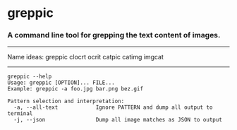 # greppic
### A command line tool for grepping the text content of images.

---

Name ideas:
greppic
clocrt
ocrit
catpic
catimg
imgcat

---

```
greppic --help
Usage: greppic [OPTION]... FILE...
Example: greppic -a foo.jpg bar.png bez.gif

Pattern selection and interpretation:
  -a, --all-text            Ignore PATTERN and dump all output to terminal
  -j, --json                Dump all image matches as JSON to output

```
